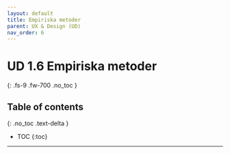 ```yaml
---
layout: default
title: Empiriska metoder
parent: UX & Design (UD)
nav_order: 6
---
```


# UD 1.6 Empiriska metoder
{: .fs-9 .fw-700 .no_toc }

## Table of contents
{: .no_toc .text-delta }

- TOC
{:toc}

---
